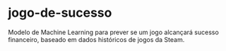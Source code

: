 # jogo-de-sucesso
Modelo de Machine Learning para prever se um jogo alcançará sucesso financeiro, baseado em dados históricos de jogos da Steam.
